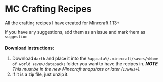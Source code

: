 # MC Crafting Recipes
All the crafting recipes I have created for Minecraft 1.13+

If you have any suggestions, add them as an issue and mark them as `suggestion`


#### Download Instructions:
1. Download  `darth` and place it into the `%appdata%/.minecraft/saves/<Name of world save>/datapacks` folder you want to have the recipes in.
***NOTE** This must be in the new Minecraft snapshots or later (`17w48a+`).*
1. If it is a zip file, just unzip it.
